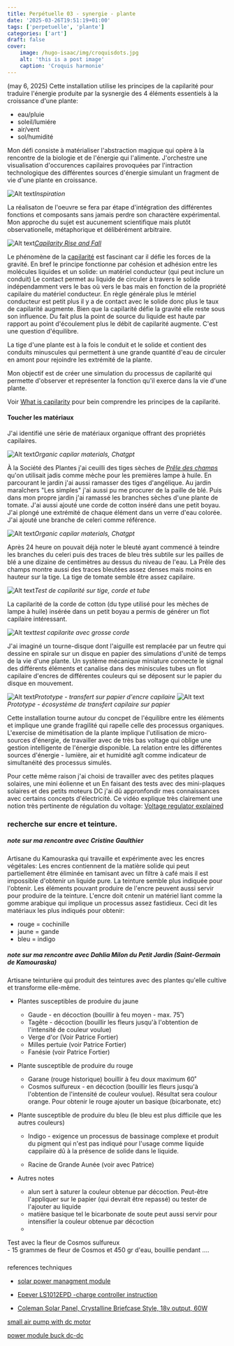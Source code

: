 ```yaml
---
title: Perpétuelle 03 - synergie - plante
date: '2025-03-26T19:51:19+01:00'
tags: ['perpetuelle', 'plante']
categories: ['art']
draft: false
cover:
    image: /hugo-isaac/img/croquisdots.jpg
    alt: 'this is a post image'
    caption: 'Croquis harmonie'
---
```


(may 6, 2025)
Cette installation utilise les principes de la capilarité pour traduire l'énergie produite par la sysnergie des 4 éléments essentiels à la croissance d'une plante:
- eau/pluie
- soleil/lumiére
- air/vent
- sol/humidité

Mon défi consiste à matérialiser l'abstraction magique qui opère à la rencontre de la biologie et de l'énergie qui l'alimente. J'orchestre une visualisation d'occurences capilaires provoquées par l'intraction technologique des différentes sources d'énergie simulant un fragment de vie d'une plante en croissance. 

![Alt text](/hugo-isaac/img/capilarite3.jpg)*Inspiration* 

La réalisaton de l'oeuvre se fera par étape d'intégration des différentes fonctions et composants sans jamais perdre son charactère expérimental. Mon approche du sujet est aucunement scientifique mais plutôt observationelle, métaphorique et délibérément arbitraire.

![Alt text](/hugo-isaac/img/capilarite4.jpg)*[Capilarity Rise and Fall](https://www.brainkart.com/article/Capillarity_36203/)* 

Le phénomène de la [capilarité](https://fr.wikipedia.org/wiki/Capillarit%C3%A9) est fascinant car il défie les forces de la gravité. En bref le principe fonctionne par cohésion et adhésion entre les molécules liquides et un solide: un matériel conducteur (qui peut inclure un conduit) Le contact permet au liquide de circuler à travers le solide indépendamment vers le bas où vers le bas mais en fonction de la propriété capilaire du matériel conducteur. En règle générale plus le mtériel conducteur est petit plus il y a de contact avec le solide donc plus le taux de capilarité augmente. Bien que la capilarité défie la gravité elle reste sous son influence. Du fait plus la point de source du liquide est haute par rapport au point d'écoulement plus le débit de capilarité augmente. C'est une question d'équilibre.  

La tige d'une plante est à la fois le conduit et le solide et contient des conduits minuscules qui permettent à une grande quantité d'eau de circuler en amont pour rejoindre les extrémité de la plante.  

Mon objectif est de créer une simulation du processus de capilarité qui permette d'observer et représenter la fonction qu'il exerce dans la vie d'une plante. 

Voir [What is capilarity](https://physics-network.org/what-is-capillary-action-give-an-example/) pour bein comprendre les principes de la capilarité.  

#### Toucher les matériaux

J'ai identifié une série de matériaux organique offrant des propriétés capilaires.  

![Alt text](/hugo-isaac/img/chatgptcapilarmaterial.jpg)*Organic capilar materials, Chatgpt* 

À la Société des Plantes j'ai ceuilli des tiges sèches de [*Prêle des champs*](https://fr.wikipedia.org/wiki/Pr%C3%AAle_des_champs) qu'on utilisait jadis comme mèche pour les premières lampe à huile. En parcourant le jardin j'ai aussi ramasser des tiges d'angélique. Au jardin maraîchers "Les simples" j'ai aussi pu me procurer de la paille de blé. Puis dans mon propre jardin j'ai ramassé les branches sèches d'une plante de tomate. J'ai aussi ajouté une corde de cotton inséré dans une petit boyau. J'ai plongé une extrémité de chaque élément dans un verre d'eau colorée. J'ai ajouté une branche de celeri comme référence.  

![Alt text](/hugo-isaac/img/testcapilaire1.jpg)*Organic capilar materials, Chatgpt*  

Après 24 heure on pouvait déjà noter le bleuté ayant commencé à teindre les branches du celeri puis des traces de bleu très subtile sur les pailles de blé a une dizaine de centimètres au dessus du niveau de l'eau. La Prêle des champs montre aussi des traces bleutées assez denses mais moins en hauteur sur la tige. La tige de tomate semble être assez capilaire. 

![Alt text](/hugo-isaac/img/capilarite5.jpg)*Test de capilarité sur tige, corde et tube* 

La capilarité de la corde de cotton (du type utilisé pour les mèches de lampe à huile) insérée dans un petit boyau a permis de générer un flot capilaire intéressant. 

![Alt text](/hugo-isaac/img/capilarite8.jpg)*test capilarite avec grosse corde* 

J'ai imaginé un tourne-disque dont l'aiguille est remplacée par un feutre qui dessine en spirale sur un disque en papier des simulations d'unité de temps de la vie d'une plante. Un système mécanique miniature connecte le signal des différents éléments et canalise dans des miniscules tubes un flot capilaire d'encres de différentes couleurs qui se déposent sur le papier du disque en mouvement. 

![Alt text](/hugo-isaac/img/capilarite6.jpg)*Prototype - transfert sur papier d'encre capilaire* 
![Alt text](/hugo-isaac/img/capilarite7.jpg)*Prototype - écosystème de transfert capilaire sur papier* 

Cette installation tourne autour du concpet de l'équilibre entre les éléments et implique une grande fragilité qui rapelle celle des processus organiques. L'exercise de mimétisation de la plante implique l'utilisation de micro-sources d'énergie, de travailler avec de très bas voltage qui oblige une gestion intelligente de l'énergie disponible. La relation entre les différentes sources d'énergie - lumière, air et humidité agît comme indicateur de simultanéité des processus simulés.    

Pour cette même raison j'ai choisi de travailler avec des petites plaques solaires, une mini éolienne et un 
En faisant des tests avec des mini-plaques solaires et des petits moteurs DC j'ai dû appronfondir mes connaissances avec certains concepts d'électricité. 
Ce vidéo explique très clairement une notion très pertinente de régulation du voltage: [Voltage regulator explained](https://www.youtube.com/watch?app=desktop&v=iomZgZYN3WY) 

### recherche sur encre et teinture.

##### note sur ma rencontre avec Cristine Gaulthier 
Artisane du Kamouraska qui travaille et expérimente avec les encres végétales:
Les encres contiennent de la matière solide qui peut partiellement être éliminée en tamisant avec un filtre à café mais il est impossible d'obtenir un liquide pure. La teinture semble plus indiquée pour l'obtenir. 
Les éléments pouvant produire de l'encre peuvent aussi servir pour produire de la teinture. L'encre doit cntenir un matériel liant comme la gomme arabique qui implique un processus assez fastidieux. 
Ceci dit les matériaux les plus indiqués pour obtenir:
- rouge = cochinille
- jaune = gande
- bleu = indigo

##### note sur ma rencontre avec Dahlia Milon du Petit Jardin (Saint-Germain de Kamouraska)
Artisane teinturière qui produit des teintures avec des plantes qu'elle cultive et transforme elle-même.

- Plantes susceptibles de produire du jaune
 
    - Gaude - en décoction (bouillir à feu moyen - max. 75˚)
    - Tagête - décoction (bouillir les fleurs jusqu'à l'obtention de 
    l'intensité de couleur voulue)
    - Verge d'or (Voir Patrice Fortier)
    - Milles pertuie (voir Patrice Fortier)
    - Fanésie (voir Patrice Fortier)

- Plante susceptible de produire du rouge
    - Garane (rouge historique) bouillir à feu doux maximum 60˚
    - Cosmos sulfureux - en décoction (bouillir les fleurs jusqu'à l'obtention de 
    l'intensité de couleur voulue). Résultat sera coulour orange. Pour obtenir le rouge ajouter un basique (bicarbonate, etc)
    
- Plante susceptible de produire du bleu (le bleu est plus difficile que les autres couleurs)
    - Indigo - exigence un processus de bassinage complexe et produit du pigment qui n'est
     pas indiqué pour l'usage comme liquide cappilaire dû à la présence de solide dans le 
     liquide.

    - Racine de Grande Aunée (voir avec Patrice)

- Autres notes
    - alun sert à saturer la couleur obtenue par décoction. Peut-être l'appliquer sur le
     papier (qui devrait être repassé) ou tester de l'ajouter au liquide
    - matière basique tel le bicarbonate de soute peut aussi servir pour intensifier la
     couleur obtenue par décoction
    - 
Test avec la fleur de Cosmos sulfureux    
    - 15 grammes de fleur de Cosmos et 450 gr d'eau, bouillie pendant .... 


#####
references techniques  

- [solar power managment module](https://abra-electronics.com/solar-products/solar-chargers/solar-power-management-module-for-6v24v-solar-panel.)

- [Epever LS1012EPD -charge controller instruction](https://www.manualslib.com/manual/1665980/Epever-Ls-Epd-Series.html)

- [Coleman Solar Panel, Crystalline Briefcase Style, 18v output, 60W](https://www.canadiantire.ca/en/pdp/coleman-solar-panel-crystalline-briefcase-style-60w-0112523p.html#nl-product-details)

[small air pump with dc motor](https://duckduckgo.com/?q=low+voltage+diy+airpump&t=ffab&atb=v390-1&ia=videos&iax=videos&iai=https%3A%2F%2Fwww.youtube.com%2Fwatch%3Fv%3D0GjNyaMWElk)

[power module buck dc-dc](https://www.dfrobot.com/product-752.html)